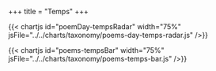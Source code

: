 +++
title = "Temps"
+++

{{< chartjs id="poemDay-tempsRadar" width="75%" jsFile="../../charts/taxonomy/poems-day-temps-radar.js" />}}

{{< chartjs id="poems-tempsBar" width="75%" jsFile="../../charts/taxonomy/poems-temps-bar.js" />}}